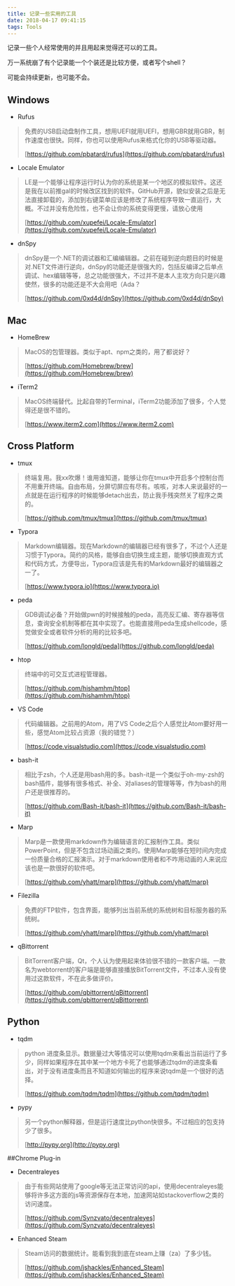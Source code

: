 ```yaml
---
title: 记录一些实用的工具
date: 2018-04-17 09:41:15
tags: Tools
---
```


记录一些个人经常使用的并且用起来觉得还可以的工具。

万一系统崩了有个记录能一个个装还是比较方便，或者写个shell？

可能会持续更新，也可能不会。

<!-- more -->

## Windows

* Rufus

> 免费的USB启动盘制作工具，想用UEFI就用UEFI，想用GBR就用GBR，制作速度也很快。同样，你也可以使用Rufus来格式化你的USB等驱动器。
>
> [https://github.com/pbatard/rufus](https://github.com/pbatard/rufus)

* Locale Emulator

> LE是一个能够让程序运行时认为你的系统是某一个地区的模拟软件。这还是我在以前推gal的时候改区找到的软件。GitHub开源，貌似安装之后是无法直接卸载的，添加到右键菜单应该是修改了系统程序导致一直运行，大概。不过并没有危险性，也不会让你的系统变得更慢，请放心使用
>
> [https://github.com/xupefei/Locale-Emulator](https://github.com/xupefei/Locale-Emulator)

* dnSpy

> dnSpy是一个.NET的调试器和汇编编辑器。之前在碰到逆向题目的时候是对.NET文件进行逆向，dnSpy的功能还是很强大的，包括反编译之后单点调试、hex编辑等等，总之功能很强大，不过并不是本人主攻方向只是兴趣使然，很多的功能还是不大会用吧（Ada？
>
> [https://github.com/0xd4d/dnSpy](https://github.com/0xd4d/dnSpy)



## Mac

* HomeBrew

> MacOS的包管理器。类似于apt、npm之类的，用了都说好？
>
> [https://github.com/Homebrew/brew](https://github.com/Homebrew/brew)

* iTerm2

> MacOS终端替代。比起自带的Terminal，iTerm2功能添加了很多，个人觉得还是很不错的。
>
> [https://www.iterm2.com](https://www.iterm2.com)



## Cross Platform

* tmux

> 终端复用。我xx吹爆！谁用谁知道，能够让你在tmux中开启多个控制台而不用重开终端。自由布局，分屏切屏应有尽有。咳咳，对本人来说最好的一点就是在运行程序的时候能够detach出去，防止我手残突然关了程序之类的。
>
> [https://github.com/tmux/tmux](https://github.com/tmux/tmux)

* Typora

> Markdown编辑器。现在Markdown的编辑器已经有很多了，不过个人还是习惯于Typora。简约的风格，能够自由切换生成主题，能够切换直观方式和代码方式，方便导出，Typora应该是先有的Markdown最好的编辑器之一了。
>
> [https://www.typora.io](https://www.typora.io)

* peda

> GDB调试必备？开始做pwn的时候接触的peda，高亮反汇编、寄存器等信息，查询安全机制等都在其中实现了。也能直接用peda生成shellcode，感觉做安全或者软件分析的用的比较多吧。
>
> [https://github.com/longld/peda](https://github.com/longld/peda)

* htop

> 终端中的可交互式进程管理器。
>
> [https://github.com/hishamhm/htop](https://github.com/hishamhm/htop)

* VS Code

> 代码编辑器。之前用的Atom，用了VS Code之后个人感觉比Atom要好用一些，感觉Atom比较占资源（我的错觉？）
>
> [https://code.visualstudio.com](https://code.visualstudio.com)

* bash-it

> 相比于zsh，个人还是用bash用的多。bash-it是一个类似于oh-my-zsh的bash插件，能够有很多格式、补全、对aliases的管理等等，作为bash的用户还是很推荐的。
>
> [https://github.com/Bash-it/bash-it](https://github.com/Bash-it/bash-it)

* Marp

> Marp是一款使用markdown作为编辑语言的汇报制作工具。类似PowerPoint，但是不包含过场动画之类的。使用Marp能够在短时间内完成一份质量合格的汇报演示。对于markdown使用者和不咋用动画的人来说应该也是一款很好的软件吧。
>
> [https://github.com/yhatt/marp](https://github.com/yhatt/marp)

* Filezilla

> 免费的FTP软件，包含界面，能够列出当前系统的系统树和目标服务器的系统树。
>
> [https://github.com/yhatt/marp](https://github.com/yhatt/marp)

* qBittorrent

> BitTorrent客户端，Qt，个人认为使用起来体验很不错的一款客户端。一款名为webtorrent的客户端是能够直接播放BitTorrent文件，不过本人没有使用过这款软件，不在此多做评价。
>
> [https://github.com/qbittorrent/qBittorrent](https://github.com/qbittorrent/qBittorrent)



## Python

* tqdm

> python 进度条显示。数据量过大等情况可以使用tqdm来看出当前运行了多少，同样如果程序在其中某一个地方卡死了也能够通过tqdm的进度条看出，对于没有进度条而且不知道如何输出的程序来说tqdm是一个很好的选择。
>
> [https://github.com/tqdm/tqdm](https://github.com/tqdm/tqdm)

* pypy

> 另一个python解释器，但是运行速度比python快很多。不过相应的包支持少了很多。
>
> [http://pypy.org](http://pypy.org)



##Chrome Plug-in

* Decentraleyes

> 由于有些网站使用了google等无法正常访问的api，使用decentraleyes能够将许多这方面的js等资源保存在本地，加速网站如stackoverflow之类的访问速度。
>
> [https://github.com/Synzvato/decentraleyes](https://github.com/Synzvato/decentraleyes)

* Enhanced Steam

> Steam访问的数据统计。能看到我到底在steam上赚（za）了多少钱。
>
> [https://github.com/jshackles/Enhanced_Steam](https://github.com/jshackles/Enhanced_Steam)



